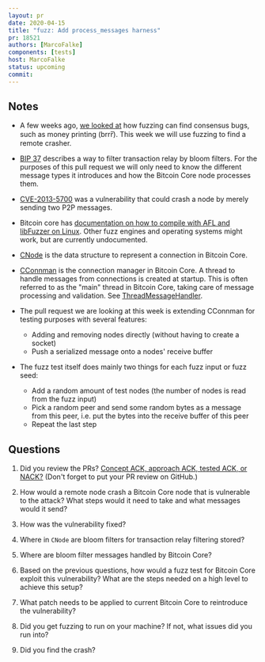 ```yaml
---
layout: pr
date: 2020-04-15
title: "fuzz: Add process_messages harness"
pr: 18521
authors: [MarcoFalke]
components: [tests]
host: MarcoFalke
status: upcoming
commit:
---
```


## Notes

- A few weeks ago, [we looked at](/17860.html) how fuzzing can find consensus bugs, such as money printing (brrr̅). This
  week we will use fuzzing to find a remote crasher.

- [BIP 37](https://github.com/bitcoin/bips/blob/master/bip-0037.mediawiki) describes a way to filter transaction relay
  by bloom filters. For the purposes of this pull request we will only need to know the different message types it
  introduces and how the Bitcoin Core node processes them.

- [CVE-2013-5700](https://en.bitcoin.it/wiki/Common_Vulnerabilities_and_Exposures#CVE-2013-5700) was a vulnerability
  that could crash a node by merely sending two P2P messages.

- Bitcoin core has [documentation on how to compile with AFL and libFuzzer on
  Linux](https://github.com/bitcoin/bitcoin/blob/master/doc/fuzzing.md). Other fuzz engines and operating systems might
  work, but are currently undocumented.

- [CNode](https://doxygen.bitcoincore.org/class_c_node.html) is the data structure to represent a connection in Bitcoin
  Core.

- [CConnman](https://doxygen.bitcoincore.org/class_c_connman.html) is the connection manager in Bitcoin Core. A thread
  to handle messages from connections is created at startup. This is often referred to as the "main" thread in Bitcoin
  Core, taking care of message processing and validation. See
  [ThreadMessageHandler](https://doxygen.bitcoincore.org/class_c_connman.html#aacdbb7148575a31bb33bc345e2bf22a9).

- The pull request we are looking at this week is extending CConnman for testing purposes with several features:

  * Adding and removing nodes directly (without having to create a socket)
  * Push a serialized message onto a nodes' receive buffer

- The fuzz test itself does mainly two things for each fuzz input or fuzz seed:

  * Add a random amount of test nodes (the number of nodes is read from the fuzz input)
  * Pick a random peer and send some random bytes as a message from this peer, i.e. put the bytes into the receive
    buffer of this peer
  * Repeat the last step

## Questions

1. Did you review the PRs? [Concept ACK, approach ACK, tested ACK, or
   NACK?](https://github.com/bitcoin/bitcoin/blob/master/CONTRIBUTING.md#peer-review)
   (Don't forget to put your PR review on GitHub.)

2. How would a remote node crash a Bitcoin Core node that is vulnerable to the attack? What steps would it need to take
   and what messages would it send?

3. How was the vulnerability fixed?

4. Where in `CNode` are bloom filters for transaction relay filtering stored?

5. Where are bloom filter messages handled by Bitcoin Core?

6. Based on the previous questions, how would a fuzz test for Bitcoin Core exploit this vulnerability? What are the
   steps needed on a high level to achieve this setup?

7. What patch needs to be applied to current Bitcoin Core to reintroduce the vulnerability?

8. Did you get fuzzing to run on your machine? If not, what issues did you run into?

9. Did you find the crash?

<!-- TODO: uncomment and add meeting log
## Meeting Log

{% irc %}
{% endirc %}
--->
